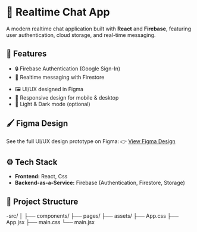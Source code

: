 # 💬 Realtime Chat App

A modern realtime chat application built with **React** and **Firebase**, featuring user authentication, cloud storage, and real-time messaging.

## 🚀 Features

- 🔒 Firebase Authentication (Google Sign-In)
- 💬 Realtime messaging with Firestore
<!--- 📁 File sharing (images, docs)-->
- 🖼️ UI/UX designed in Figma
- 📱 Responsive design for mobile & desktop
- 🌙 Light & Dark mode (optional)

## 🖌️ Figma Design

See the full UI/UX design prototype on Figma:
👉 [View Figma Design](https://www.figma.com/design/djAnPBNRJBvSrJxSpo0zlw/Untitled?node-id=0-1&t=P4XPpywTpDJEmndw-1)

## ⚙️ Tech Stack

- **Frontend:** React, Css
- **Backend-as-a-Service:** Firebase (Authentication, Firestore, Storage)
  

## 📁 Project Structure
-src/
│
├── components/ 
├── pages/ 
├── assets/
├── App.css
├── App.jsx 
├── main.css
└── main.jsx 


